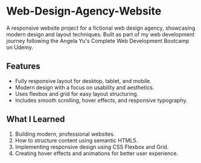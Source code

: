 # Web-Design-Agency-Website
A responsive website project for a fictional web design agency, showcasing modern design and layout techniques. Built as part of my web development journey following the Angela Yu's Complete Web Development Bootcamp on Udemy.
## Features

- Fully responsive layout for desktop, tablet, and mobile.
- Modern design with a focus on usability and aesthetics.
- Uses flexbox and grid for easy layout structuring.
- Includes smooth scrolling, hover effects, and responsive typography.

## What I Learned

1. Building modern, professional websites.
2. How to structure content using semantic HTML5.
3. Implementing responsive design using CSS Flexbox and Grid.
4. Creating hover effects and animations for better user experience.

